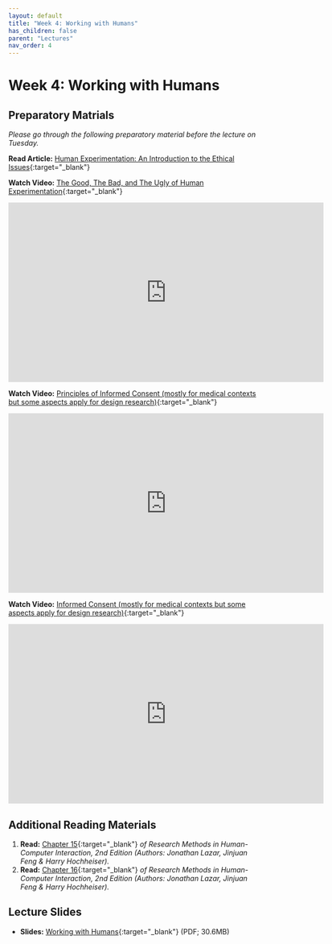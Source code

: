 ```yaml
---
layout: default
title: "Week 4: Working with Humans"
has_children: false
parent: "Lectures"
nav_order: 4
---
```


# Week 4: Working with Humans

## Preparatory Matrials

_Please go through the following preparatory material before the lecture on Tuesday._

**Read Article:** [Human Experimentation: An Introduction to the Ethical Issues](https://www.pcrm.org/ethical-science/human-experimentation-an-introduction-to-the-ethical-issues){:target="\_blank"}

**Watch Video:** [The Good, The Bad, and The Ugly of Human Experimentation](https://youtu.be/hRwWxELXakA?si=8hocVxFUDFtFCnnM){:target="\_blank"}

<iframe width="627" height="357" src="https://www.youtube.com/embed/hRwWxELXakA?si=8hocVxFUDFtFCnnM" title="The Good, The Bad, and The Ugly of Human Experimentation | SciShow" frameborder="0" allow="accelerometer; autoplay; clipboard-write; encrypted-media; gyroscope; picture-in-picture; web-share" allowfullscreen></iframe>

**Watch Video:** [Principles of Informed Consent (mostly for medical contexts but some aspects apply for design research)](https://youtu.be/xTIdmv2VzNs?si=DYqC4-jNLJ5xulYs){:target="\_blank"}

<iframe width="627" height="357" src="https://www.youtube.com/embed/xTIdmv2VzNs?si=DYqC4-jNLJ5xulYs" title="Principles of Informed Consent | WTH is Bioethics?" frameborder="0" allow="accelerometer; autoplay; clipboard-write; encrypted-media; gyroscope; picture-in-picture; web-share" allowfullscreen></iframe>

**Watch Video:** [Informed Consent (mostly for medical contexts but some aspects apply for design research)](https://youtu.be/RWL2enliFgY?si=R4HZeqKbOTH0k8X4){:target="\_blank"}

<iframe width="627" height="357" src="https://www.youtube.com/embed/RWL2enliFgY?si=R4HZeqKbOTH0k8X4" title="Informed Consent | Dirty Medicine" frameborder="0" allow="accelerometer; autoplay; clipboard-write; encrypted-media; gyroscope; picture-in-picture; web-share" allowfullscreen></iframe>

## Additional Reading Materials

1.  **Read:** [Chapter 15](https://brightspace.tudelft.nl/content/enforced/596488-IOB6-E8+2023+3/HCI-Book/Chapter-15---Working-with-human-s_2017_Research-Methods-in-Human-Computer-In.pdf?isCourseFile=true&ou=596488){:target="\_blank"} _of Research Methods in Human-Computer Interaction, 2nd Edition (Authors: Jonathan Lazar, Jinjuan Feng & Harry Hochheiser)._
2.  **Read:** [Chapter 16](https://brightspace.tudelft.nl/content/enforced/596488-IOB6-E8+2023+3/HCI-Book/Chapter-16---Working-with-research-partic_2017_Research-Methods-in-Human-Com.pdf?isCourseFile=true&ou=596488){:target="\_blank"} _of Research Methods in Human-Computer Interaction, 2nd Edition (Authors: Jonathan Lazar, Jinjuan Feng & Harry Hochheiser)._

## Lecture Slides

-   **Slides:** [Working with Humans](https://brightspace.tudelft.nl/content/enforced/596488-IOB6-E8+2023+3/Week%204/Lecture/24-04-1-Working-With-Humans.pdf?isCourseFile=true&ou=596488){:target="\_blank"} (PDF; 30.6MB)